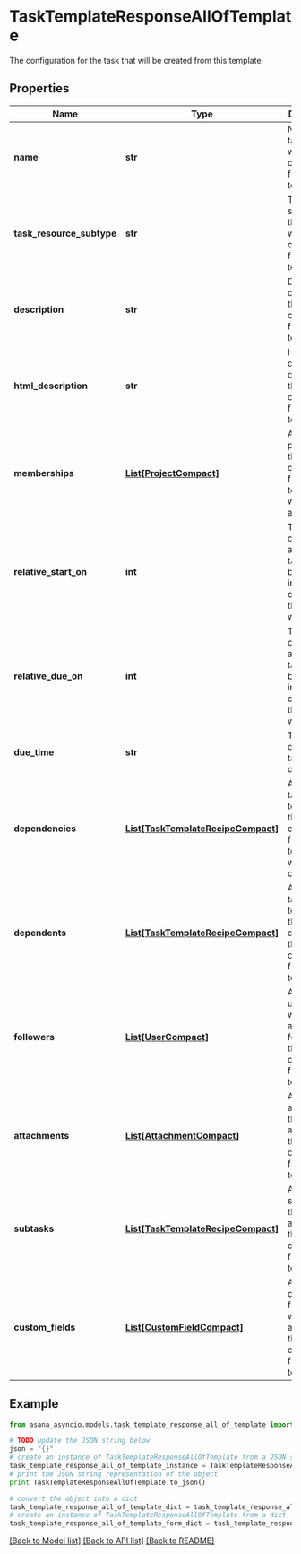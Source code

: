 # TaskTemplateResponseAllOfTemplate

The configuration for the task that will be created from this template.

## Properties

Name | Type | Description | Notes
------------ | ------------- | ------------- | -------------
**name** | **str** | Name of the task that will be created from this template. | [optional] 
**task_resource_subtype** | **str** | The subtype of the task that will be created from this template. | [optional] 
**description** | **str** | Description of the task that will be created from this template. | [optional] 
**html_description** | **str** | HTML description of the task that will be created from this template. | [optional] 
**memberships** | [**List[ProjectCompact]**](ProjectCompact.md) | Array of projects that the task created from this template will be added to | [optional] 
**relative_start_on** | **int** | The number of days after the task has been instantiated on which that the task will start | [optional] 
**relative_due_on** | **int** | The number of days after the task has been instantiated on which that the task will be due | [optional] 
**due_time** | **str** | The time of day that the task will be due | [optional] 
**dependencies** | [**List[TaskTemplateRecipeCompact]**](TaskTemplateRecipeCompact.md) | Array of task templates that the task created from this template will depend on | [optional] 
**dependents** | [**List[TaskTemplateRecipeCompact]**](TaskTemplateRecipeCompact.md) | Array of task templates that will depend on the task created from this template | [optional] 
**followers** | [**List[UserCompact]**](UserCompact.md) | Array of users that will be added as followers to the task created from this template | [optional] 
**attachments** | [**List[AttachmentCompact]**](AttachmentCompact.md) | Array of attachments that will be added to the task created from this template | [optional] 
**subtasks** | [**List[TaskTemplateRecipeCompact]**](TaskTemplateRecipeCompact.md) | Array of subtasks that will be added to the task created from this template | [optional] 
**custom_fields** | [**List[CustomFieldCompact]**](CustomFieldCompact.md) | Array of custom fields that will be added to the task created from this template | [optional] 

## Example

```python
from asana_asyncio.models.task_template_response_all_of_template import TaskTemplateResponseAllOfTemplate

# TODO update the JSON string below
json = "{}"
# create an instance of TaskTemplateResponseAllOfTemplate from a JSON string
task_template_response_all_of_template_instance = TaskTemplateResponseAllOfTemplate.from_json(json)
# print the JSON string representation of the object
print TaskTemplateResponseAllOfTemplate.to_json()

# convert the object into a dict
task_template_response_all_of_template_dict = task_template_response_all_of_template_instance.to_dict()
# create an instance of TaskTemplateResponseAllOfTemplate from a dict
task_template_response_all_of_template_form_dict = task_template_response_all_of_template.from_dict(task_template_response_all_of_template_dict)
```
[[Back to Model list]](../README.md#documentation-for-models) [[Back to API list]](../README.md#documentation-for-api-endpoints) [[Back to README]](../README.md)


